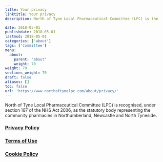 ```yaml
---
title: Your privacy
linktitle: Your privacy
description: North of Tyne Local Pharmaceutical Committee (LPC) is the statutory organisation which represents all community pharmacies in Northumberland, Newcastle and North Tyneside.

date: 2018-05-01
publishdate: 2018-05-01
lastmod: 2018-05-01
categories: ['about']
tags: ['Committee']
menu:
  about:
    parent: "about"
    weight: 70
weight: 70
sections_weight: 70
draft: false
aliases: []
toc: false
url: 'https://www.northoftynelpc.com/about/privacy/'
---
```


North of Tyne Local Pharmaceutical Committee (LPC) is recognised, under section 167 of the NHS Act 2006, as the statutory body representing the community pharmacies in Northumberland, Newcastle and North Tyneside.  

### [Privacy Policy](/about/privacy/privacy-policy/)

### [Terms of Use](/about/privacy/terms-of-use/)

### [Cookie Policy](/about/privacy/cookie-policy/)
